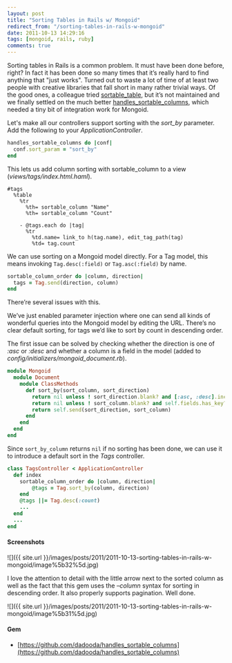 ```yaml
---
layout: post
title: "Sorting Tables in Rails w/ Mongoid"
redirect_from: "/sorting-tables-in-rails-w-mongoid"
date: 2011-10-13 14:29:16
tags: [mongoid, rails, ruby]
comments: true
---
```

Sorting tables in Rails is a common problem. It must have been done before, right? In fact it has been done so many times that it’s really hard to find anything that "just works".  Turned out to waste a lot of time of at least two people with creative libraries that fall short in many rather trivial ways. Of the good ones, a colleague tried [sortable_table](https://github.com/thoughtbot/sortable_table), but it’s not maintained and we finally settled on the much better [handles_sortable_columns](https://github.com/dadooda/handles_sortable_columns), which needed a tiny bit of integration work for Mongoid.

Let's make all our controllers support sorting with the _sort_by_ parameter. Add the following to your _ApplicationController_.

```ruby
handles_sortable_columns do |conf|
  conf.sort_param = "sort_by"
end
```

This lets us add column sorting with sortable_column to a view (_views/tags/index.html.haml_).

```haml
#tags
  %table
    %tr
      %th= sortable_column "Name"
      %th= sortable_column "Count"

    - @tags.each do |tag|
      %tr
        %td.name= link_to h(tag.name), edit_tag_path(tag)
        %td= tag.count
```

We can use sorting on a Mongoid model directly. For a Tag model, this means invoking `Tag.desc(:field)` or `Tag.asc(:field)` by name.

```ruby
sortable_column_order do |column, direction|
  tags = Tag.send(direction, column)
end
```

There’re several issues with this.

We’ve just enabled parameter injection where one can send all kinds of wonderful queries into the Mongoid model by editing the URL.
There’s no clear default sorting, for tags we’d like to sort by count in descending order.

The first issue can be solved by checking whether the direction is one of _:asc_ or _:desc_ and whether a column is a field in the model (added to _config/initializers/mongoid_document.rb_).

```ruby
module Mongoid
  module Document
    module ClassMethods
      def sort_by(sort_column, sort_direction)
        return nil unless ! sort_direction.blank? and [:asc, :desc].include?(sort_direction)
        return nil unless ! sort_column.blank? and self.fields.has_key?(sort_column.to_s)
        return self.send(sort_direction, sort_column)
      end
    end
  end
end
```

Since `sort_by_column` returns `nil` if no sorting has been done, we can use it to introduce a default sort in the _Tags_ controller.

```ruby
class TagsController < ApplicationController
  def index
    sortable_column_order do |column, direction|
        @tags = Tag.sort_by(column, direction)
    end
    @tags ||= Tag.desc(:count)
    ...
  end
  ...
end
```

#### Screenshots

![]({{ site.url }}/images/posts/2011/2011-10-13-sorting-tables-in-rails-w-mongoid/image%5b32%5d.jpg)

I love the attention to detail with the little arrow next to the sorted column as well as the fact that this gem uses the _–column_ syntax for sorting in descending order. It also properly supports pagination. Well done.

![]({{ site.url }}/images/posts/2011/2011-10-13-sorting-tables-in-rails-w-mongoid/image%5b31%5d.jpg)

#### Gem

- [https://github.com/dadooda/handles_sortable_columns](https://github.com/dadooda/handles_sortable_columns)
